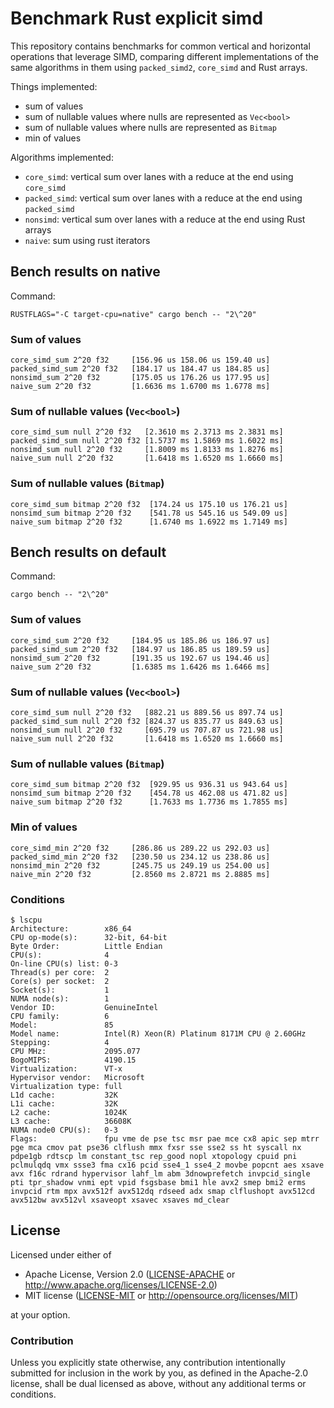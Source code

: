 # Benchmark Rust explicit simd

This repository contains benchmarks for common vertical and horizontal operations that
leverage SIMD, comparing different implementations of the same algorithms
in them using `packed_simd2`, `core_simd` and Rust arrays.

Things implemented:

* sum of values
* sum of nullable values where nulls are represented as `Vec<bool>`
* sum of nullable values where nulls are represented as `Bitmap`
* min of values

Algorithms implemented:

* `core_simd`: vertical sum over lanes with a reduce at the end using `core_simd`
* `packed_simd`: vertical sum over lanes with a reduce at the end using `packed_simd`
* `nonsimd`: vertical sum over lanes with a reduce at the end using Rust arrays
* `naive`: sum using rust iterators

## Bench results on native

Command: 

```
RUSTFLAGS="-C target-cpu=native" cargo bench -- "2\^20"
```

### Sum of values

```
core_simd_sum 2^20 f32     [156.96 us 158.06 us 159.40 us]
packed_simd_sum 2^20 f32   [184.17 us 184.47 us 184.85 us]
nonsimd_sum 2^20 f32       [175.05 us 176.26 us 177.95 us]
naive_sum 2^20 f32         [1.6636 ms 1.6700 ms 1.6778 ms]
```

### Sum of nullable values (`Vec<bool>`)

```
core_simd_sum null 2^20 f32   [2.3610 ms 2.3713 ms 2.3831 ms]
packed_simd_sum null 2^20 f32 [1.5737 ms 1.5869 ms 1.6022 ms]
nonsimd_sum null 2^20 f32     [1.8009 ms 1.8133 ms 1.8276 ms]
naive_sum null 2^20 f32       [1.6418 ms 1.6520 ms 1.6660 ms]
```

### Sum of nullable values (`Bitmap`)

```
core_simd_sum bitmap 2^20 f32  [174.24 us 175.10 us 176.21 us]
nonsimd_sum bitmap 2^20 f32    [541.78 us 545.16 us 549.09 us]
naive_sum bitmap 2^20 f32      [1.6740 ms 1.6922 ms 1.7149 ms]
```

## Bench results on default

Command: 

```
cargo bench -- "2\^20"
```

### Sum of values

```
core_simd_sum 2^20 f32     [184.95 us 185.86 us 186.97 us]
packed_simd_sum 2^20 f32   [184.97 us 186.85 us 189.59 us]
nonsimd_sum 2^20 f32       [191.35 us 192.67 us 194.46 us]
naive_sum 2^20 f32         [1.6385 ms 1.6426 ms 1.6466 ms]
```

### Sum of nullable values (`Vec<bool>`)

```
core_simd_sum null 2^20 f32   [882.21 us 889.56 us 897.74 us]
packed_simd_sum null 2^20 f32 [824.37 us 835.77 us 849.63 us]
nonsimd_sum null 2^20 f32     [695.79 us 707.87 us 721.98 us]
naive_sum null 2^20 f32       [1.6418 ms 1.6520 ms 1.6660 ms]
```

### Sum of nullable values (`Bitmap`)

```
core_simd_sum bitmap 2^20 f32  [929.95 us 936.31 us 943.64 us]
nonsimd_sum bitmap 2^20 f32    [454.78 us 462.08 us 471.82 us]
naive_sum bitmap 2^20 f32      [1.7633 ms 1.7736 ms 1.7855 ms]
```

### Min of values

```
core_simd_min 2^20 f32     [286.86 us 289.22 us 292.03 us]
packed_simd_min 2^20 f32   [230.50 us 234.12 us 238.86 us]
nonsimd_min 2^20 f32       [245.75 us 249.19 us 254.00 us]
naive_min 2^20 f32         [2.8560 ms 2.8721 ms 2.8885 ms]
```

### Conditions

```
$ lscpu
Architecture:        x86_64
CPU op-mode(s):      32-bit, 64-bit
Byte Order:          Little Endian
CPU(s):              4
On-line CPU(s) list: 0-3
Thread(s) per core:  2
Core(s) per socket:  2
Socket(s):           1
NUMA node(s):        1
Vendor ID:           GenuineIntel
CPU family:          6
Model:               85
Model name:          Intel(R) Xeon(R) Platinum 8171M CPU @ 2.60GHz
Stepping:            4
CPU MHz:             2095.077
BogoMIPS:            4190.15
Virtualization:      VT-x
Hypervisor vendor:   Microsoft
Virtualization type: full
L1d cache:           32K
L1i cache:           32K
L2 cache:            1024K
L3 cache:            36608K
NUMA node0 CPU(s):   0-3
Flags:               fpu vme de pse tsc msr pae mce cx8 apic sep mtrr pge mca cmov pat pse36 clflush mmx fxsr sse sse2 ss ht syscall nx pdpe1gb rdtscp lm constant_tsc rep_good nopl xtopology cpuid pni pclmulqdq vmx ssse3 fma cx16 pcid sse4_1 sse4_2 movbe popcnt aes xsave avx f16c rdrand hypervisor lahf_lm abm 3dnowprefetch invpcid_single pti tpr_shadow vnmi ept vpid fsgsbase bmi1 hle avx2 smep bmi2 erms invpcid rtm mpx avx512f avx512dq rdseed adx smap clflushopt avx512cd avx512bw avx512vl xsaveopt xsavec xsaves md_clear
```

## License

Licensed under either of

 * Apache License, Version 2.0 ([LICENSE-APACHE](LICENSE-APACHE) or http://www.apache.org/licenses/LICENSE-2.0)
 * MIT license ([LICENSE-MIT](LICENSE-MIT) or http://opensource.org/licenses/MIT)

at your option.

### Contribution

Unless you explicitly state otherwise, any contribution intentionally submitted for inclusion in the work by you, as defined in the Apache-2.0 license, shall be dual licensed as above, without any additional terms or conditions.
